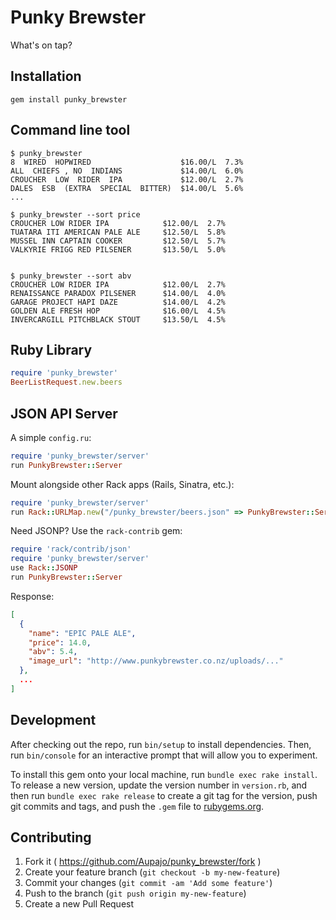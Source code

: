 # Punky Brewster

What's on tap?

## Installation

    gem install punky_brewster

## Command line tool

    $ punky_brewster
    8  WIRED  HOPWIRED                    $16.00/L  7.3%
    ALL  CHIEFS , NO  INDIANS             $14.00/L  6.0%
    CROUCHER  LOW  RIDER  IPA             $12.00/L  2.7%
    DALES  ESB  (EXTRA  SPECIAL  BITTER)  $14.00/L  5.6%
    ...

    $ punky_brewster --sort price
    CROUCHER LOW RIDER IPA            $12.00/L  2.7%
    TUATARA ITI AMERICAN PALE ALE     $12.50/L  5.8%
    MUSSEL INN CAPTAIN COOKER         $12.50/L  5.7%
    VALKYRIE FRIGG RED PILSENER       $13.50/L  5.0%


    $ punky_brewster --sort abv
    CROUCHER LOW RIDER IPA            $12.00/L  2.7%
    RENAISSANCE PARADOX PILSENER      $14.00/L  4.0%
    GARAGE PROJECT HAPI DAZE          $14.00/L  4.2%
    GOLDEN ALE FRESH HOP              $16.00/L  4.5%
    INVERCARGILL PITCHBLACK STOUT     $13.50/L  4.5%

## Ruby Library

```ruby
require 'punky_brewster'
BeerListRequest.new.beers
```

## JSON API Server

A simple `config.ru`:

```ruby
require 'punky_brewster/server'
run PunkyBrewster::Server
```

Mount alongside other Rack apps (Rails, Sinatra, etc.):

```ruby
require 'punky_brewster/server'
run Rack::URLMap.new("/punky_brewster/beers.json" => PunkyBrewster::Server)
```

Need JSONP? Use the `rack-contrib` gem:

```ruby
require 'rack/contrib/json'
require 'punky_brewster/server'
use Rack::JSONP
run PunkyBrewster::Server
```

Response:

```json
[
  {
    "name": "EPIC PALE ALE",
    "price": 14.0,
    "abv": 5.4,
    "image_url": "http://www.punkybrewster.co.nz/uploads/..."
  },
  ...
]
```

## Development

After checking out the repo, run `bin/setup` to install dependencies. Then, run `bin/console` for an interactive prompt that will allow you to experiment.

To install this gem onto your local machine, run `bundle exec rake install`. To release a new version, update the version number in `version.rb`, and then run `bundle exec rake release` to create a git tag for the version, push git commits and tags, and push the `.gem` file to [rubygems.org](https://rubygems.org).

## Contributing

1. Fork it ( https://github.com/Aupajo/punky_brewster/fork )
2. Create your feature branch (`git checkout -b my-new-feature`)
3. Commit your changes (`git commit -am 'Add some feature'`)
4. Push to the branch (`git push origin my-new-feature`)
5. Create a new Pull Request
